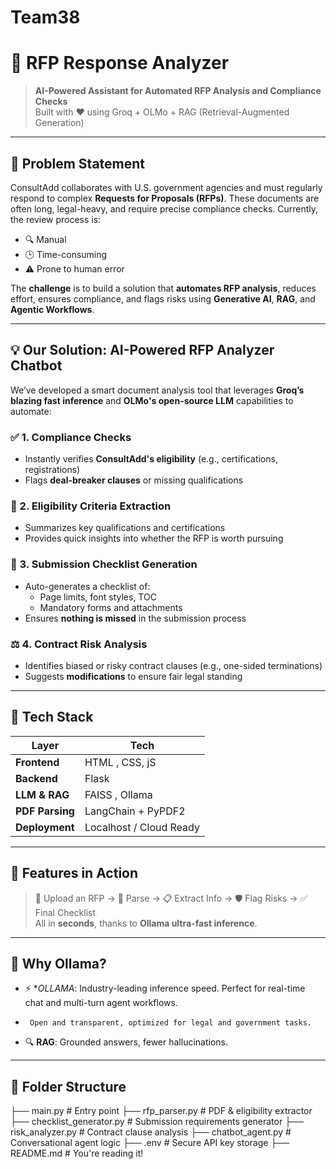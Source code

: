 # Team38

# 🚀 RFP Response Analyzer

> **AI-Powered Assistant for Automated RFP Analysis and Compliance Checks**  
> Built with ❤️ using Groq + OLMo + RAG (Retrieval-Augmented Generation)

---

## 🧠 Problem Statement

ConsultAdd collaborates with U.S. government agencies and must regularly respond to complex **Requests for Proposals (RFPs)**. These documents are often long, legal-heavy, and require precise compliance checks. Currently, the review process is:

- 🔍 Manual  
- 🕒 Time-consuming  
- ⚠️ Prone to human error  

The **challenge** is to build a solution that **automates RFP analysis**, reduces effort, ensures compliance, and flags risks using **Generative AI**, **RAG**, and **Agentic Workflows**.

---

## 💡 Our Solution: AI-Powered RFP Analyzer Chatbot

We’ve developed a smart document analysis tool that leverages **Groq’s blazing fast inference** and **OLMo's open-source LLM** capabilities to automate:

### ✅ 1. Compliance Checks

- Instantly verifies **ConsultAdd's eligibility** (e.g., certifications, registrations)
- Flags **deal-breaker clauses** or missing qualifications

### 📌 2. Eligibility Criteria Extraction

- Summarizes key qualifications and certifications
- Provides quick insights into whether the RFP is worth pursuing

### 📝 3. Submission Checklist Generation

- Auto-generates a checklist of:
  - Page limits, font styles, TOC
  - Mandatory forms and attachments
- Ensures **nothing is missed** in the submission process

### ⚖️ 4. Contract Risk Analysis

- Identifies biased or risky contract clauses (e.g., one-sided terminations)
- Suggests **modifications** to ensure fair legal standing

---

## 🧰 Tech Stack

| Layer          | Tech                     |
|----------------|--------------------------|
| **Frontend**   | HTML , CSS, jS   |
| **Backend**    | Flask                    |
| **LLM & RAG**  |  FAISS , Ollama                  |
| **PDF Parsing**| LangChain + PyPDF2       |
| **Deployment** | Localhost / Cloud Ready  |

---

## 🧪 Features in Action

> 🔄 Upload an RFP → 📂 Parse → 📋 Extract Info → 🛡️ Flag Risks → ✅ Final Checklist  
All in **seconds**, thanks to **Ollama ultra-fast inference**.

---

## 🧠 Why  Ollama?

- ⚡ **OLLAMA*: Industry-leading inference speed. Perfect for real-time chat and multi-turn agent workflows.
-      Open and transparent, optimized for legal and government tasks.
- 🔍 **RAG**: Grounded answers, fewer hallucinations.

---

## 📁 Folder Structure

├── main.py # Entry point ├── rfp_parser.py # PDF & eligibility extractor ├── checklist_generator.py # Submission requirements generator ├── risk_analyzer.py # Contract clause analysis ├── chatbot_agent.py # Conversational agent logic ├── .env # Secure API key storage ├── README.md # You're reading it!

